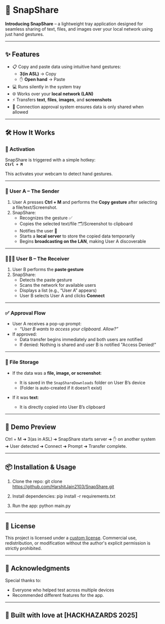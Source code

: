# 🚀 SnapShare

**Introducing SnapShare** – a lightweight tray application designed for seamless sharing of text, files, and images over your local network using just hand gestures.

---

## ✨ Features

- 📋 Copy and paste data using intuitive hand gestures:
  - **3(in ASL)** → Copy  
  - ✋ **Open hand** → Paste  
- 💻 Runs silently in the system tray  
- 🌐 Works over your **local network (LAN)**  
- ⚡ Transfers **text**, **files**, **images**, and **screenshots**  
- 🔐 Connection approval system ensures data is only shared when allowed  

---

## 🛠 How It Works

### 🔑 Activation

SnapShare is triggered with a simple hotkey:  
**`Ctrl + M`**

This activates your webcam to detect hand gestures.

---

### 👤 User A – The Sender

1. User A presses **Ctrl + M** and performs the **Copy gesture** after selecting a file/text/Screenshot.
2. SnapShare:
   - Recognizes the gesture ✅  
   - Copies the selected text/file 🗂️/Screenshot to clipboard  
   - Notifies the user 📣  
   - Starts a **local server** to store the copied data temporarily  
   - Begins **broadcasting on the LAN**, making User A discoverable

---

### 🧑‍🤝‍🧑 User B – The Receiver

1. User B performs the **paste gesture**
2. SnapShare:
   - Detects the paste gesture  
   - Scans the network for available users  
   - Displays a list (e.g., “User A” appears)
   - User B selects User A and clicks **Connect**

---

### ✅ Approval Flow

- User A receives a pop-up prompt:
  - _“User B wants to access your clipboard. Allow?”_
- If approved:
  - Data transfer begins immediately and both users are notified
  - If denied: Nothing is shared and user B is notified "Access Denied!"

---

### 📂 File Storage

- If the data was a **file, image, or screenshot**:
  - It is saved in the `SnapShareDownloads` folder on User B’s device  
  - (Folder is auto-created if it doesn’t exist)

- If it was **text**:
  - It is directly copied into User B’s clipboard

---

## 📸 Demo Preview

Ctrl + M ➜ 3(as in ASL) ➜ SnapShare starts server ➜ ✋ on another system ➜ User detected ➜ Connect ➜ Prompt ➜ Transfer complete.

---

## 📦 Installation & Usage

1. Clone the repo:
  git clone https://github.com/HarshitJain2103/SnapShare.git
  
2. Install dependencies:
  pip install -r requirements.txt

4. Run the app:
   python main.py

---

## 📜 License

This project is licensed under a [custom license](./LICENSE). Commercial use, redistribution, or modification without the author's explicit permission is strictly prohibited.

---

## 🙌 Acknowledgments

Special thanks to: 
- Everyone who helped test across multiple devices  
- Recommended different features for the app.
---

## 🤖 Built with love at [HACKHAZARDS 2025]

